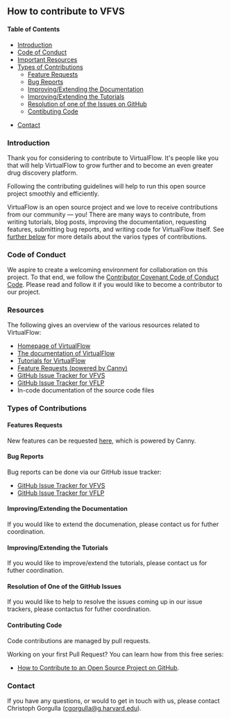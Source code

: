 ## How to contribute to VFVS

#### Table of Contents

- [Introduction](#introduction)
- [Code of Conduct](#code-of-conduct)
- [Important Resources](#important-resources)
- [Types of Contributions](#types-of-contributions)
    - [Feature Requests](#features-requests)
    - [Bug Reports](#bug-reports)
    - [Improving/Extending the Documentation](#improvingextending-the-documentation)
    - [Improving/Extending the Tutorials](#improvingextending-the-tutorials)
    - [Resolution of one of the Issues on GitHub](#resolution-of-one-of-the-github-issues)
    - [Contibuting Code](#contributing-code)
<!---        - [Types of Code Contributions](#types-of-code-contributions)
        - [Development Environment](#development-environment)
        - [Development Process](#development-process)
        - [Testing](#testing)
        - [Style Guidelines](#style-guidelines)
- [Links](#links) -->
- [Contact](#contact)


### Introduction

Thank you for considering to contribute to VirtualFlow. It's people like you that will help VirtualFlow to grow further and to become an even greater drug discovery platform. 

Following the contributing guidelines will help to run this open source project smoothly and efficiently.

VirtuaFlow is an open source project and we love to receive contributions from our community — you! There are many ways to contribute, from writing tutorials, blog posts, improving the documentation, requesting features, submitting bug reports, and writing code for VirtualFlow itself. See [further below](#types-of-contributions) for more details about the varios types of contributions.


### Code of Conduct

We aspire to create a welcoming environment for collaboration on this project. To that end, we follow the [Contributor Covenant Code of Conduct Code](CODE_OF_CONDUCT.md). Please read and follow it if you would like to become a contributor to our project.


### Resources

The following gives an overview of the various resources related to VirtualFlow:

- [Homepage of VirtualFlow](https://virtual-flow.org/)
- [The documentation of VirtualFlow](https://docs.virtual-flow.org/documentation/-LdE8RH9UN4HKpckqkX3/)
- [Tutorials for VirtualFlow](https://virtual-flow.org/tutorials)
- [Feature Requests (powered by Canny)](http://feedback.virtual-flow.org/feature-requests)
- [GitHub Issue Tracker for VFVS](https://github.com/VirtualFlow/VFVS/issues)
- [GitHub Issue Tracker for VFLP](https://github.com/VirtualFlow/VFLP/issues)
- In-code documentation of the source code files


### Types of Contributions

#### Features Requests

New features can be requested [here](http://feedback.virtual-flow.org/feature-requests), which is powered by Canny.


#### Bug Reports

Bug reports can be done via our GitHub issue tracker:
- [GitHub Issue Tracker for VFVS](https://github.com/VirtualFlow/VFVS/issues)
- [GitHub Issue Tracker for VFLP](https://github.com/VirtualFlow/VFLP/issues)


#### Improving/Extending the Documentation

If you would like to extend the documenation, please contact us for futher coordination.


#### Improving/Extending the Tutorials

If you would like to improve/extend the tutorials, please contact us for futher coordination.


#### Resolution of One of the GitHub Issues

If you would like to help to resolve the issues coming up in our issue trackers, please contactus for futher coordination.


#### Contributing Code

Code contributions are managed by pull requests. 

Working on your first Pull Request? You can learn how from this free series:
- [How to Contribute to an Open Source Project on GitHub](https://egghead.io/series/how-to-contribute-to-an-open-source-project-on-github).


<!--- ##### Types of Code Contributions

##### Development Environment

##### Development Process

##### Testing

##### Style Guidelines 

### Links
-->

### Contact

If you have any questions, or would to get in touch with us, please contact Christoph Gorgulla (cgorgulla@g.harvard.edu).
